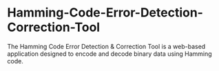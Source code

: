 # Hamming-Code-Error-Detection-Correction-Tool
The Hamming Code Error Detection &amp; Correction Tool is a web-based application designed to encode and decode binary data using Hamming code.
